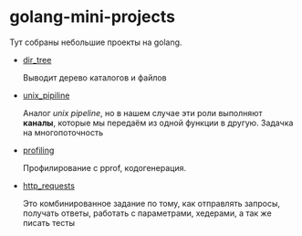# golang-mini-projects
Тут собраны небольшие проекты на golang.

 - [dir_tree](dir_tree/)
 
   Выводит дерево каталогов и файлов

 - [unix_pipiline](unix_pipeline/)
 
   Аналог *unix pipeline*, но в нашем случае эти роли выполняют __каналы__, которые мы передаём из одной функции в другую. Задачка на многопоточность


 - [profiling](profiling/)

   Профилирование с pprof, кодогенерация.
    

 - [http_requests](http_requests/)
 
   Это комбинированное задание по тому, как отправлять запросы, получать ответы, работать с параметрами, хедерами, а так же писать тесты
